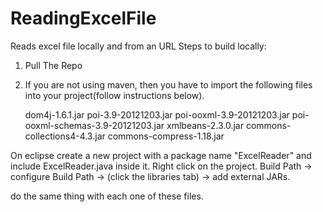 # ReadingExcelFile
Reads excel file locally and from an URL
Steps to build locally:

1. Pull The Repo

2. If you are not using maven, then you have to import the following files into your project(follow instructions below). 

    dom4j-1.6.1.jar
    poi-3.9-20121203.jar
    poi-ooxml-3.9-20121203.jar
    poi-ooxml-schemas-3.9-20121203.jar
    xmlbeans-2.3.0.jar
    commons-collections4-4.3.jar
    commons-compress-1.18.jar

On eclipse create a new project with a package name "ExcelReader" and include ExcelReader.java inside it. 
 Right click on the project. Build Path -> configure Build Path -> (click the libraries tab) -> add external JARs.
 
 do the same thing with each one of these files.



